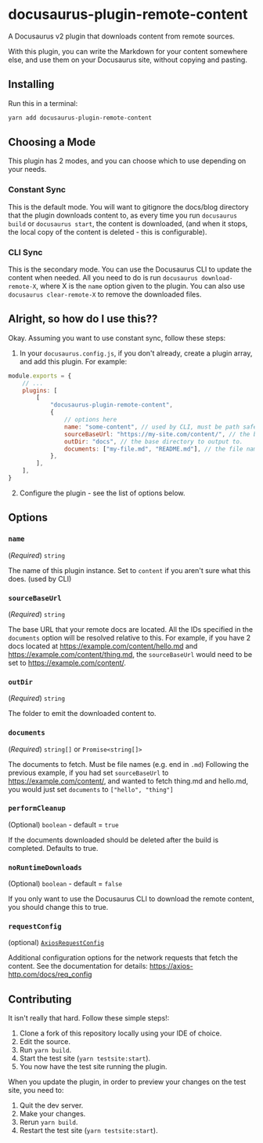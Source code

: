 # docusaurus-plugin-remote-content

A Docusaurus v2 plugin that downloads content from remote sources.

With this plugin, you can write the Markdown for your content somewhere else, and use them on your Docusaurus site, without copying and pasting.

## Installing

Run this in a terminal:

```bash
yarn add docusaurus-plugin-remote-content
```

## Choosing a Mode

This plugin has 2 modes, and you can choose which to use depending on your needs.

### Constant Sync

This is the default mode.
You will want to gitignore the docs/blog directory that the plugin downloads content to,
as every time you run `docusaurus build` or `docusaurus start`, the content is downloaded,
(and when it stops, the local copy of the content is deleted - this is configurable).

### CLI Sync

This is the secondary mode. You can use the Docusaurus CLI to update the content when needed.
All you need to do is run `docusaurus download-remote-X`, where X is the `name` option given to the plugin.
You can also use `docusaurus clear-remote-X` to remove the downloaded files.

## Alright, so how do I use this??

Okay. Assuming you want to use constant sync, follow these steps:

1. In your `docusaurus.config.js`, if you don't already, create a plugin array, and add this plugin. For example:

```javascript
module.exports = {
    // ...
    plugins: [
        [
            "docusaurus-plugin-remote-content",
            {
                // options here
                name: "some-content", // used by CLI, must be path safe
                sourceBaseUrl: "https://my-site.com/content/", // the base url for the markdown (gets prepended to all of the documents when fetching)
                outDir: "docs", // the base directory to output to.
                documents: ["my-file.md", "README.md"], // the file names to download
            },
        ],
    ],
}
```

2. Configure the plugin - see the list of options below.

## Options

### `name`

(_Required_) `string`

The name of this plugin instance. Set to `content` if you aren't sure what this does. (used by CLI)

### `sourceBaseUrl`

(_Required_) `string`

The base URL that your remote docs are located.
All the IDs specified in the `documents` option will be resolved relative to this.
For example, if you have 2 docs located at https://example.com/content/hello.md and https://example.com/content/thing.md,
the `sourceBaseUrl` would need to be set to https://example.com/content/.

### `outDir`

(_Required_) `string`

The folder to emit the downloaded content to.

### `documents`

(_Required_) `string[]` or `Promise<string[]>`

The documents to fetch. Must be file names (e.g. end in `.md`)
Following the previous example, if you had set `sourceBaseUrl` to https://example.com/content/,
and wanted to fetch thing.md and hello.md, you would just set `documents` to `["hello", "thing"]`

### `performCleanup`

(Optional) `boolean` - default = `true`

If the documents downloaded should be deleted after the build is completed. Defaults to true.

### `noRuntimeDownloads`

(Optional) `boolean` - default = `false`

If you only want to use the Docusaurus CLI to download the remote content, you should change this to true.

### `requestConfig`

(optional) [`AxiosRequestConfig`](https://axios-http.com/docs/req_config)

Additional configuration options for the network requests that fetch the content.
See the documentation for details: https://axios-http.com/docs/req_config

## Contributing

It isn't really that hard. Follow these simple steps!:

1. Clone a fork of this repository locally using your IDE of choice.
2. Edit the source.
3. Run `yarn build`.
4. Start the test site (`yarn testsite:start`).
5. You now have the test site running the plugin.

When you update the plugin, in order to preview your changes on the test site, you need to:

1. Quit the dev server.
2. Make your changes.
3. Rerun `yarn build`.
4. Restart the test site (`yarn testsite:start`).
